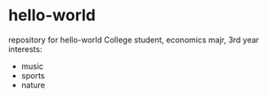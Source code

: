 # hello-world
repository for hello-world
College student, economics majr, 3rd year
interests:
- music
- sports
- nature
